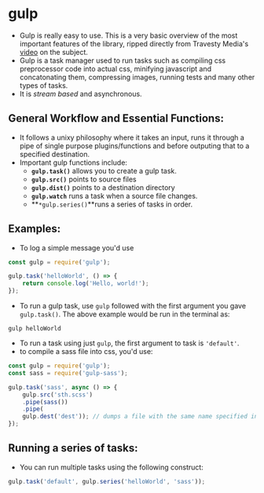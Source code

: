 # gulp
- Gulp is really easy to use. This is a very basic overview of the most important features of the library, ripped directly from Travesty Media's [video](#link) on the subject.
- Gulp is a task manager used to run tasks such as compiling css preprocessor code into actual css, minifying javascript and concatonating them, compressing images, running tests and many other types of tasks.
- It is _stream based_ and asynchronous.

## General Workflow and Essential Functions:
- It follows a unixy philosophy where it takes an input, runs it through a pipe of single purpose plugins/functions and before outputing that to a specified destination.
- Important gulp functions include:
	* **`gulp.task()`** allows you to create a gulp task.
	* **`gulp.src()`** points to source files
	* **`gulp.dist()`** points to a destination directory
	* **`gulp.watch`** runs a task when a source file changes.
	* **`*gulp.series()`**runs a series of tasks in order.

## Examples:
- To log a simple message you'd use
```javascript
const gulp = require('gulp');

gulp.task('helloWorld', () => {
	return console.log('Hello, world!');
});
```

- To run a gulp task, use `gulp` followed with the first argument you gave `gulp.task()`. The above example would be run in the terminal as:
```
gulp helloWorld
```
- To run a task using just `gulp`, the first argument to task is `'default'`.
- to compile a sass file into css, you'd use:
```javascript
const gulp = require('gulp');
const sass = require('gulp-sass');

gulp.task('sass', async () => {
	gulp.src('sth.scss')
	.pipe(sass())
	.pipe(
	gulp.dest('dest')); // dumps a file with the same name specified in src in the dest directory
});
```

## Running a series of tasks:
- You can run multiple tasks using the following construct:
```javascript
gulp.task('default', gulp.series('helloWorld', 'sass'));
````